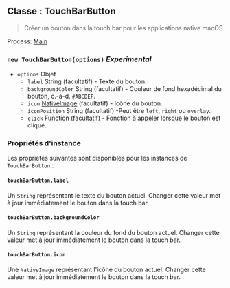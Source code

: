 ## Classe : TouchBarButton

> Créer un bouton dans la touch bar pour les applications native macOS

Process: [Main](../tutorial/quick-start.md#main-process)

### `new TouchBarButton(options)` *Experimental*

* `options` Objet 
  * `label` String (facultatif) - Texte du bouton.
  * `backgroundColor` String (facultatif) - Couleur de fond hexadécimal du bouton, c.-à-d. `#ABCDEF`.
  * `icon` [NativeImage](native-image.md) (facultatif) - Icône du bouton.
  * `iconPosition` String (facultatif) -Peut être `left`, `right` ou `overlay`.
  * `click` Function (facultatif) - Fonction à appeler lorsque le bouton est cliqué.

### Propriétés d'instance

Les propriétés suivantes sont disponibles pour les instances de `TouchBarButton` :

#### `touchBarButton.label`

Un `String` représentant le texte du bouton actuel. Changer cette valeur met à jour immédiatement le bouton dans la touch bar.

#### `touchBarButton.backgroundColor`

Un `String` représentant la couleur du fond du bouton actuel. Changer cette valeur met à jour immédiatement le bouton dans la touch bar.

#### `touchBarButton.icon`

Une `NativeImage` représentant l'icône du bouton actuel. Changer cette valeur met à jour immédiatement le bouton dans la touch bar.